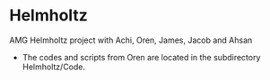 # Helmholtz
AMG Helmholtz project with Achi, Oren, James, Jacob and Ahsan

- The codes and scripts from Oren are located in the subdirectory Helmholtz/Code.
